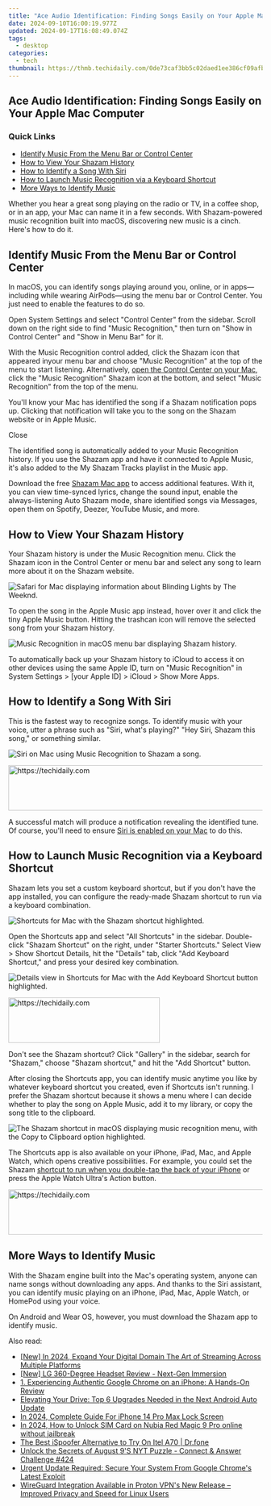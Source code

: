 ```yaml
---
title: "Ace Audio Identification: Finding Songs Easily on Your Apple Mac Computer"
date: 2024-09-10T16:00:19.977Z
updated: 2024-09-17T16:08:49.074Z
tags:
  - desktop
categories:
  - tech
thumbnail: https://thmb.techidaily.com/0de73caf3bb5c02daed1ee386cf09afb53bbd23f4ce1afea7cdc9e81385d2297.jpg
---
```


## Ace Audio Identification: Finding Songs Easily on Your Apple Mac Computer

### Quick Links

* [Identify Music From the Menu Bar or Control Center](https://video-capture.techidaily.com/updated-arsenal-of-classics-top-7-precision-games-for-2024/)
* [How to View Your Shazam History](https://tiktok-clips.techidaily.com/master-the-art-of-snaps-15-pro-tips/)
* [How to Identify a Song With Siri](https://twitter-videos.techidaily.com/tweetpic-puller-extract-visuals-from-twitter-feed/)
* [How to Launch Music Recognition via a Keyboard Shortcut](https://sim-unlock.techidaily.com/sim-unlock-honor-x9a-phones-without-code-2-ways-to-remove-android-sim-lock-by-drfone-android/)
* [More Ways to Identify Music](https://article-knowledge.techidaily.com/2024-approved-exclusive-list-top-20-open-source-pubg-slideshows/)

 Whether you hear a great song playing on the radio or TV, in a coffee shop, or in an app, your Mac can name it in a few seconds. With Shazam-powered music recognition built into macOS, discovering new music is a cinch. Here's how to do it.

##  Identify Music From the Menu Bar or Control Center

 In macOS, you can identify songs playing around you, online, or in apps—including while wearing AirPods—using the menu bar or Control Center. You just need to enable the features to do so.

 Open System Settings and select "Control Center" from the sidebar. Scroll down on the right side to find "Music Recognition," then turn on "Show in Control Center" and "Show in Menu Bar" for it.

 With the Music Recognition control added, click the Shazam icon that appeared inyour menu bar and choose "Music Recognition" at the top of the menu to start listening. Alternatively, [open the Control Center on your Mac](https://fix-guide.techidaily.com/how-to-fix-the-soft-bricked-xiaomi-redmi-a2-drfone-by-drfone-fix-android-problems-fix-android-problems/), click the "Music Recognition" Shazam icon at the bottom, and select "Music Recognition" from the top of the menu.

 You'll know your Mac has identified the song if a Shazam notification pops up. Clicking that notification will take you to the song on the Shazam website or in Apple Music.

Close 

 The identified song is automatically added to your Music Recognition history. If you use the Shazam app and have it connected to Apple Music, it's also added to the My Shazam Tracks playlist in the Music app.

 Download the free [Shazam Mac app](https://apps.apple.com/app/id897118787) to access additional features. With it, you can view time-synced lyrics, change the sound input, enable the always-listening Auto Shazam mode, share identified songs via Messages, open them on Spotify, Deezer, YouTube Music, and more.

##  How to View Your Shazam History

 Your Shazam history is under the Music Recognition menu. Click the Shazam icon in the Control Center or menu bar and select any song to learn more about it on the Shazam website.

![Safari for Mac displaying information about Blinding Lights by The Weeknd.](https://static1.howtogeekimages.com/wordpress/wp-content/uploads/2024/02/apple-macos-sonoma-14-4-safari-browser-shazam-website-song-information-blinding-lights-by-the-weeknd.png) 

 To open the song in the Apple Music app instead, hover over it and click the tiny Apple Music button. Hitting the trashcan icon will remove the selected song from your Shazam history.

![Music Recognition in macOS menu bar displaying Shazam history.](https://static1.howtogeekimages.com/wordpress/wp-content/uploads/2024/02/apple-macos-sonoma-14-4-menu-bar-music-recognition-history-apple-music-trashcan-icons-highlighted.png) 

 To automatically back up your Shazam history to iCloud to access it on other devices using the same Apple ID, turn on "Music Recognition" in System Settings > \[your Apple ID\] > iCloud > Show More Apps.

##  How to Identify a Song With Siri

 This is the fastest way to recognize songs. To identify music with your voice, utter a phrase such as "Siri, what's playing?" "Hey Siri, Shazam this song," or something similar.

![Siri on Mac using Music Recognition to Shazam a song.](https://static1.howtogeekimages.com/wordpress/wp-content/uploads/2024/02/apple-macos-sinoma-14-4-siri-assistant-music-recognition-shazam-song-results.png) 

<!-- affiliate ads begin -->
<a href="https://ephamedtechinc.pxf.io/c/5597632/2137218/26400" target="_top" id="2137218">
  <img src="//a.impactradius-go.com/display-ad/26400-2137218" border="0" alt="https://techidaily.com" width="728" height="90"/>
</a>
<img height="0" width="0" src="https://ephamedtechinc.pxf.io/i/5597632/2137218/26400" style="position:absolute;visibility:hidden;" border="0" />
<!-- affiliate ads end -->

 A successful match will produce a notification revealing the identified tune. Of course, you'll need to ensure [Siri is enabled on your Mac](https://ai-topics.techidaily.com/new-what-are-ai-tools-for-2024/) to do this.

##  How to Launch Music Recognition via a Keyboard Shortcut

 Shazam lets you set a custom keyboard shortcut, but if you don't have the app installed, you can configure the ready-made Shazam shortcut to run via a keyboard combination.

![Shortcuts for Mac with the  Shazam shortcut highlighted.](https://static1.howtogeekimages.com/wordpress/wp-content/uploads/2024/02/apple-macos-sonoma-14-4-shortcuts-app-shazam-shortcut-highlighted.png) 

 Open the Shortcuts app and select "All Shortcuts" in the sidebar. Double-click "Shazam Shortcut" on the right, under "Starter Shortcuts." Select View > Show Shortcut Details, hit the "Details" tab, click "Add Keyboard Shortcut," and press your desired key combination.

![Details view in Shortcuts for Mac with the Add Keyboard Shortcut button highlighted.](https://static1.howtogeekimages.com/wordpress/wp-content/uploads/2024/02/apple-macos-sonoma-14-4-shortcuts-app-shazam-add-keyboard-shortcut.png) 

<!-- affiliate ads begin -->
<a href="https://25home.pxf.io/c/5597632/2123478/16836" target="_top" id="2123478">
  <img src="//a.impactradius-go.com/display-ad/16836-2123478" border="0" alt="https://techidaily.com" width="300" height="90"/>
</a>
<img height="0" width="0" src="https://25home.pxf.io/i/5597632/2123478/16836" style="position:absolute;visibility:hidden;" border="0" />
<!-- affiliate ads end -->

 Don't see the Shazam shortcut? Click "Gallery" in the sidebar, search for "Shazam," choose "Shazam shortcut," and hit the "Add Shortcut" button.

 After closing the Shortcuts app, you can identify music anytime you like by whatever keyboard shortcut you created, even if Shortcuts isn't running. I prefer the Shazam shortcut because it shows a menu where I can decide whether to play the song on Apple Music, add it to my library, or copy the song title to the clipboard.

![The Shazam shortcut in macOS displaying music recognition menu, with the Copy to Clipboard option highlighted.](https://static1.howtogeekimages.com/wordpress/wp-content/uploads/2024/02/apple-macos-sonoma-14-4-shazam-shortcut-results-menu-options.png) 

 The Shortcuts app is also available on your iPhone, iPad, Mac, and Apple Watch, which opens creative possibilities. For example, you could set the Shazam [shortcut to run when you double-tap the back of your iPhone](https://ai-live-streaming.techidaily.com/updated-in-2024-10-free-football-streaming-sites-to-bookmark/) or press the Apple Watch Ultra's Action button.

<!-- affiliate ads begin -->
<a href="https://appsumo.8odi.net/c/5597632/2118319/7443" target="_top" id="2118319">
  <img src="//a.impactradius-go.com/display-ad/7443-2118319" border="0" alt="https://techidaily.com" width="728" height="90"/>
</a>
<img height="0" width="0" src="https://appsumo.8odi.net/i/5597632/2118319/7443" style="position:absolute;visibility:hidden;" border="0" />
<!-- affiliate ads end -->

##  More Ways to Identify Music

 With the Shazam engine built into the Mac's operating system, anyone can name songs without downloading any apps. And thanks to the Siri assistant, you can identify music playing on an iPhone, iPad, Mac, Apple Watch, or HomePod using your voice.

 On Android and Wear OS, however, you must download the Shazam app to identify music.

<ins class="adsbygoogle"
     style="display:block"
     data-ad-format="autorelaxed"
     data-ad-client="ca-pub-7571918770474297"
     data-ad-slot="1223367746"></ins>

<ins class="adsbygoogle"
     style="display:block"
     data-ad-client="ca-pub-7571918770474297"
     data-ad-slot="8358498916"
     data-ad-format="auto"
     data-full-width-responsive="true"></ins>

<span class="atpl-alsoreadstyle">Also read:</span>
<div><ul>
<li><a href="https://facebook-video-share.techidaily.com/new-in-2024-expand-your-digital-domain-the-art-of-streaming-across-multiple-platforms/"><u>[New] In 2024, Expand Your Digital Domain The Art of Streaming Across Multiple Platforms</u></a></li>
<li><a href="https://extra-support.techidaily.com/new-lg-360-degree-headset-review-next-gen-immersion/"><u>[New] LG 360-Degree Headset Review - Next-Gen Immersion</u></a></li>
<li><a href="https://some-tips.techidaily.com/1-experiencing-authentic-google-chrome-on-an-iphone-a-hands-on-review/"><u>1. Experiencing Authentic Google Chrome on an iPhone: A Hands-On Review</u></a></li>
<li><a href="https://some-techniques.techidaily.com/elevating-your-drive-top-6-upgrades-needed-in-the-next-android-auto-update/"><u>Elevating Your Drive: Top 6 Upgrades Needed in the Next Android Auto Update</u></a></li>
<li><a href="https://ios-unlock.techidaily.com/in-2024-complete-guide-for-iphone-14-pro-max-lock-screen-by-drfone-ios/"><u>In 2024, Complete Guide For iPhone 14 Pro Max Lock Screen</u></a></li>
<li><a href="https://sim-unlock.techidaily.com/in-2024-how-to-unlock-sim-card-on-nubia-red-magic-9-pro-online-without-jailbreak-by-drfone-android/"><u>In 2024, How to Unlock SIM Card on Nubia Red Magic 9 Pro online without jailbreak</u></a></li>
<li><a href="https://android-pokemon-go.techidaily.com/the-best-ispoofer-alternative-to-try-on-itel-a70-drfone-by-drfone-virtual-android/"><u>The Best iSpoofer Alternative to Try On Itel A70 | Dr.fone</u></a></li>
<li><a href="https://some-tips.techidaily.com/unlock-the-secrets-of-august-9s-nyt-puzzle-connect-and-answer-challenge-424/"><u>Unlock the Secrets of August 9'S NYT Puzzle - Connect & Answer Challenge #424</u></a></li>
<li><a href="https://some-tips.techidaily.com/urgent-update-required-secure-your-system-from-google-chromes-latest-exploit/"><u>Urgent Update Required: Secure Your System From Google Chrome's Latest Exploit</u></a></li>
<li><a href="https://some-tips.techidaily.com/wireguard-integration-available-in-proton-vpns-new-release-improved-privacy-and-speed-for-linux-users/"><u>WireGuard Integration Available in Proton VPN's New Release – Improved Privacy and Speed for Linux Users</u></a></li>
</ul></div>


